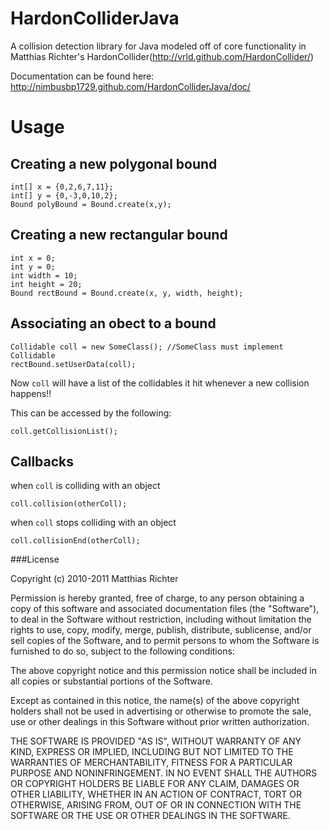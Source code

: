HardonColliderJava
==================

A collision detection library for Java modeled off of core functionality in Matthias Richter's HardonCollider(http://vrld.github.com/HardonCollider/)

Documentation can be found here:
http://nimbusbp1729.github.com/HardonColliderJava/doc/

# Usage

## Creating a new polygonal bound
    int[] x = {0,2,6,7,11};
    int[] y = {0,-3,0,10,2};
    Bound polyBound = Bound.create(x,y);
    
## Creating a new rectangular bound
    int x = 0;
    int y = 0;
    int width = 10;
    int height = 20;
    Bound rectBound = Bound.create(x, y, width, height);
    
## Associating an obect to a bound
    Collidable coll = new SomeClass(); //SomeClass must implement Collidable
    rectBound.setUserData(coll);

Now `coll` will have a list of the collidables it hit whenever a new collision happens!!

This can be accessed by the following:

    coll.getCollisionList();

## Callbacks

when `coll` is colliding with an object

    coll.collision(otherColl);

when `coll` stops colliding with an object

    coll.collisionEnd(otherColl);


###License

Copyright (c) 2010-2011 Matthias Richter

Permission is hereby granted, free of charge, to any person obtaining a copy of this software and associated documentation files (the "Software"), to deal in the Software without restriction, including without limitation the rights to use, copy, modify, merge, publish, distribute, sublicense, and/or sell copies of the Software, and to permit persons to whom the Software is furnished to do so, subject to the following conditions:

The above copyright notice and this permission notice shall be included in all copies or substantial portions of the Software.

Except as contained in this notice, the name(s) of the above copyright holders shall not be used in advertising or otherwise to promote the sale, use or other dealings in this Software without prior written authorization.

THE SOFTWARE IS PROVIDED "AS IS", WITHOUT WARRANTY OF ANY KIND, EXPRESS OR IMPLIED, INCLUDING BUT NOT LIMITED TO THE WARRANTIES OF MERCHANTABILITY, FITNESS FOR A PARTICULAR PURPOSE AND NONINFRINGEMENT. IN NO EVENT SHALL THE AUTHORS OR COPYRIGHT HOLDERS BE LIABLE FOR ANY CLAIM, DAMAGES OR OTHER LIABILITY, WHETHER IN AN ACTION OF CONTRACT, TORT OR OTHERWISE, ARISING FROM, OUT OF OR IN CONNECTION WITH THE SOFTWARE OR THE USE OR OTHER DEALINGS IN THE SOFTWARE.
